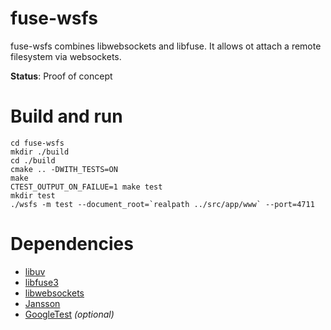 # fuse-wsfs

fuse-wsfs combines libwebsockets and libfuse. It allows ot attach a remote filesystem via websockets.

**Status**: Proof of concept

# Build and run

    cd fuse-wsfs
    mkdir ./build
    cd ./build
    cmake .. -DWITH_TESTS=ON
    make
    CTEST_OUTPUT_ON_FAILUE=1 make test
    mkdir test
    ./wsfs -m test --document_root=`realpath ../src/app/www` --port=4711


# Dependencies

- [libuv](https://github.com/libuv/libuv)
- [libfuse3](https://github.com/libfuse/libfuse/)
- [libwebsockets](https://libwebsockets.org/)
- [Jansson](https://jansson.readthedocs.io)
- [GoogleTest](https://github.com/google/googletest) *(optional)*


